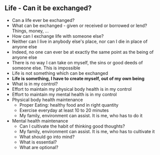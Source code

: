 ## Life - Can it be exchanged?

* Can a life ever be exchanged?
* What can be exchanged - given or received or borrowed or lend? Things, money, ...
* How can I exchange life with someone else?
* Neither can I live in anybody else's place, nor can I die in place of anyone else
* Indeed, no one can ever be at exactly the same point as the being of anyone else
* There is no way I can take on myself, the sins or good deeds of someone else. This is impossible
* Life is not something which can be exchanged
* **Life is something, I have to create myself, out of my own being**
* What is in my control?
* Effort to maintain my physical body health is in my control
* Effort to maintain my mental health is in my control
* Physical body health maintenance
  * Proper Eating: healthy food and in right quantity
  * Exercise everyday at least 10 to 20 minutes
  * My family, environment can assist. It is me, who has to do it
* Mental health maintenance
  * Can I cultivate the habit of thinking good thoughts?
  * My family, environment can assist. It is me, who has to cultivate it
  * What should go into mind?
  * What is essential?
  * What are optional?
